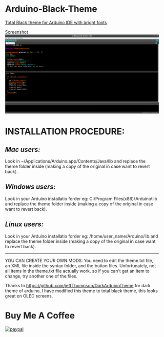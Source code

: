 # Arduino-Black-Theme
[Total Black theme for Arduino IDE with bright fonts](https://github.com/JairajJangle/Arduino-Black-Theme)

Screenshot
![Screenshot](screenshot.png)

# INSTALLATION PROCEDURE:

*Mac users:*
-------------

Look in ~/Applications/Arduino.app/Contents/Java/lib and replace the theme folder inside (making a copy of the original in case want to revert back).

*Windows users:*
-----------------

Look in your Arduino installatio forder eg: C:\Program Files(x86)\Arduino\lib and replace the theme folder inside (making a copy of the original in case want to revert back).

*Linux users:* 
---------------

Look in your Arduino installatio forder eg: /home/user_name/Arduino/lib and replace the theme folder inside (making a copy of the original in case want to revert back).

-------------------------------------------------------------------------

YOU CAN CREATE YOUR OWN MODS:
You need to edit the theme.txt file, an XML file inside the syntax folder, and the button files. Unfortunately, not all items in the theme.txt file actually work, so if you can't get an item to change, try another one of the files.

Thanks to https://github.com/jeffThompson/DarkArduinoTheme for dark theme of arduino, I have modified this theme to total black theme, this looks great on OLED screens.


# Buy Me A Coffee

[![paypal](https://www.paypalobjects.com/en_US/i/btn/btn_donateCC_LG.gif)](https://www.paypal.com/cgi-bin/webscr?cmd=_s-xclick&hosted_button_id=PPXTF24LWH86U)
